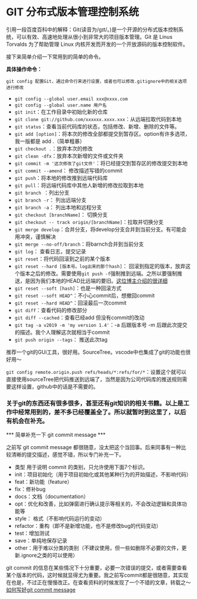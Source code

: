 # GIT 分布式版本管理控制系统

引用一段百度百科中的解释：Git(读音为/gɪt/。)是一个开源的分布式版本控制系统，可以有效、高速地处理从很小到非常大的项目版本管理。Git 是 Linus Torvalds 为了帮助管理 Linux 内核开发而开发的一个开放源码的版本控制软件。

接下来简单介绍一下常用到的简单的命令。

**具体操作命令：**

`git config 配置Git，通过命令行来进行设置，或者也可以修改.gitignore中的相关选项进行修改`

- `git config --global user.email xxx@xxxx.com`
- `git config --global user.name 用户名`
- `git init`：在工作目录中初始化新的仓库
- `git clone git://github.com/xxxxxx.xxxx.xxx`：从远端拉取代码到本地
- `git status`：查看当前代码库的状态，包括修改、新增、删除的文件等。
- `git add [option]`：将本次的修改全部都提交到暂存区。option有许多选项，我一版都是 add .（简单粗暴）
- `git checkout .`：放弃本次的修改
- `git clean -dfx`：放弃本次新增的文件或文件夹
- `git commit -m '这次修改了git文件'`：将已经提交到暂存区的修改提交到本地
- `git commit --amend`： 修改描述写错的commit
- `git push`：将本地的修改推到远端代码库
- `git pull`：将远端代码库中其他人新增的修改拉取到本地
- `git branch `：列出分支
- `git branch -r`： 列出远端分支
- `git branch -a`： 列出本地和远程分支
- `git checkout [branchName]`： 切换分支
- `git checkout -- track origin/[branchName]`：拉取并切换分支
- `git merge develop`：合并分支，将develop分支合并到当前分支。有可能会用冲突，谨慎解决
- `git merge --no-off/branch`：将barnch合并到当前分支
- `git log`： 查看日志，提交记录
- `git reset`：将代码回滚到之前的某个版本
- `git reset --hard [版本号。log出来的那个hash]`： 回滚到指定的版本，放弃这个版本之后的修改。需要使用`git push -f`强制推到远端。之所以要强制推送，是因为我们本地的HEAD比远端的要旧。[这位博主介绍的很详细](https://blog.csdn.net/yxlshk/article/details/79944535)
- `git reset --soft [hash]`：也是一种回滚方式 
- `git reset --soft HEAD^`：不小心commit后，想撤回commit
- `git reset --hard HEAD^`：回滚最后一次commit
- `git diff`：查看代码的修改部分
- `git diff --cached`：查看已经add 但没有commit的改动
- `git tag -a v2019 -m 'my version 1.4'`：-a 后跟版本号 -m 后跟此次提交的描述。我个人理解这次就相当于commit
- `git push origin --tags`： 推送此次tag

推荐一个git的GUi工具，很好用。SourceTree。vscode中也集成了git的功能也很好用～

`git config remote.origin.push refs/heads/*:refs/for/*`：设置这个就可以直接使用sourceTree把代码推送到远端了，当然是因为公司代码库的推送规则需要这样设置，github中的话是不需要的。


### 关于git的东西还有很多很多，甚至还有git知识的相关书籍。以上是工作中经常用到的，差不多已经覆盖全了。所以就暂时到这里了，以后有机会在补充。

*** 简单补充一下 git commit message ***

之前写 git commit message 都很随意，没太把这个当回事。后来同事有一种比较清晰的提交描述，感觉不错，所以专门补充一下。

- 类型 用于说明 commit 的类别，只允许使用下面7个标识。
- init：项目初始化（用于项目初始化或其他某种行为的开始描述，不影响代码）
- feat：新功能（feature）
- fix：修补bug
- docs：文档（documentation）
- opt：优化和改善，比如弹窗进行确认提示等相关的，不会改动逻辑和具体功能等
- style： 格式（不影响代码运行的变动）
- refactor：重构（即不是新增功能，也不是修改bug的代码变动）
- test：增加测试
- save：单纯地保存记录
- other：用于难以分类的类别（不建议使用，但一些如删除不必要的文件，更新.ignore之类的可以使用）

git commit 的信息在某些情况下十分重要，必要一次错误的提交，或者需要查看某个版本的代码，这时候就显得尤为重要。我之前写commit都是很随意，其实现在也是，不过正在慢慢改正。在查看资料的时候发现了一个不错的文章，转载之～[如何写好git commit message](https://www.cnblogs.com/deng-cc/p/6322122.html)